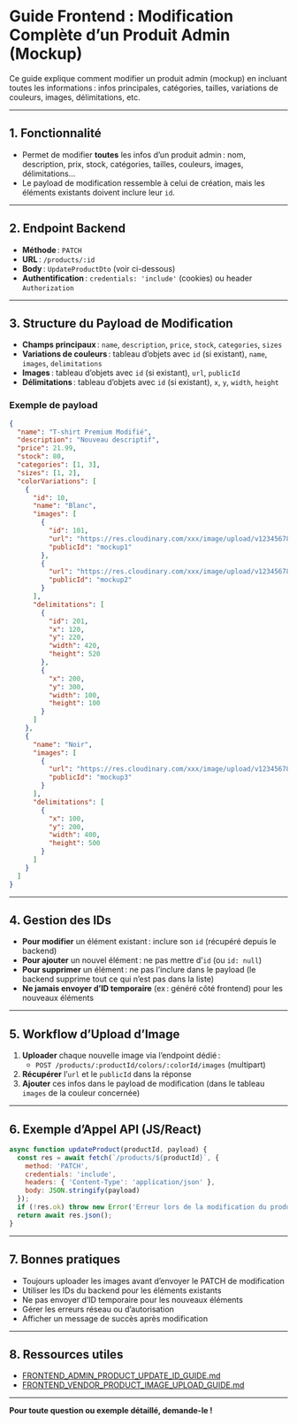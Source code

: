 # Guide Frontend : Modification Complète d’un Produit Admin (Mockup)

Ce guide explique comment modifier un produit admin (mockup) en incluant toutes les informations : infos principales, catégories, tailles, variations de couleurs, images, délimitations, etc.

---

## 1. Fonctionnalité
- Permet de modifier **toutes** les infos d’un produit admin : nom, description, prix, stock, catégories, tailles, couleurs, images, délimitations…
- Le payload de modification ressemble à celui de création, mais les éléments existants doivent inclure leur `id`.

---

## 2. Endpoint Backend
- **Méthode** : `PATCH`
- **URL** : `/products/:id`
- **Body** : `UpdateProductDto` (voir ci-dessous)
- **Authentification** : `credentials: 'include'` (cookies) ou header `Authorization`

---

## 3. Structure du Payload de Modification

- **Champs principaux** : `name`, `description`, `price`, `stock`, `categories`, `sizes`
- **Variations de couleurs** : tableau d’objets avec `id` (si existant), `name`, `images`, `delimitations`
- **Images** : tableau d’objets avec `id` (si existant), `url`, `publicId`
- **Délimitations** : tableau d’objets avec `id` (si existant), `x`, `y`, `width`, `height`

### Exemple de payload

```json
{
  "name": "T-shirt Premium Modifié",
  "description": "Nouveau descriptif",
  "price": 21.99,
  "stock": 80,
  "categories": [1, 3],
  "sizes": [1, 2],
  "colorVariations": [
    {
      "id": 10,
      "name": "Blanc",
      "images": [
        {
          "id": 101,
          "url": "https://res.cloudinary.com/xxx/image/upload/v1234567890/mockup1.jpg",
          "publicId": "mockup1"
        },
        {
          "url": "https://res.cloudinary.com/xxx/image/upload/v1234567890/mockup2.jpg",
          "publicId": "mockup2"
        }
      ],
      "delimitations": [
        {
          "id": 201,
          "x": 120,
          "y": 220,
          "width": 420,
          "height": 520
        },
        {
          "x": 200,
          "y": 300,
          "width": 100,
          "height": 100
        }
      ]
    },
    {
      "name": "Noir",
      "images": [
        {
          "url": "https://res.cloudinary.com/xxx/image/upload/v1234567890/mockup3.jpg",
          "publicId": "mockup3"
        }
      ],
      "delimitations": [
        {
          "x": 100,
          "y": 200,
          "width": 400,
          "height": 500
        }
      ]
    }
  ]
}
```

---

## 4. Gestion des IDs
- **Pour modifier** un élément existant : inclure son `id` (récupéré depuis le backend)
- **Pour ajouter** un nouvel élément : ne pas mettre d’`id` (ou `id: null`)
- **Pour supprimer** un élément : ne pas l’inclure dans le payload (le backend supprime tout ce qui n’est pas dans la liste)
- **Ne jamais envoyer d’ID temporaire** (ex : généré côté frontend) pour les nouveaux éléments

---

## 5. Workflow d’Upload d’Image
1. **Uploader** chaque nouvelle image via l’endpoint dédié :
   - `POST /products/:productId/colors/:colorId/images` (multipart)
2. **Récupérer** l’`url` et le `publicId` dans la réponse
3. **Ajouter** ces infos dans le payload de modification (dans le tableau `images` de la couleur concernée)

---

## 6. Exemple d’Appel API (JS/React)

```js
async function updateProduct(productId, payload) {
  const res = await fetch(`/products/${productId}`, {
    method: 'PATCH',
    credentials: 'include',
    headers: { 'Content-Type': 'application/json' },
    body: JSON.stringify(payload)
  });
  if (!res.ok) throw new Error('Erreur lors de la modification du produit');
  return await res.json();
}
```

---

## 7. Bonnes pratiques
- Toujours uploader les images avant d’envoyer le PATCH de modification
- Utiliser les IDs du backend pour les éléments existants
- Ne pas envoyer d’ID temporaire pour les nouveaux éléments
- Gérer les erreurs réseau ou d’autorisation
- Afficher un message de succès après modification

---

## 8. Ressources utiles
- [FRONTEND_ADMIN_PRODUCT_UPDATE_ID_GUIDE.md](FRONTEND_ADMIN_PRODUCT_UPDATE_ID_GUIDE.md)
- [FRONTEND_VENDOR_PRODUCT_IMAGE_UPLOAD_GUIDE.md](FRONTEND_VENDOR_PRODUCT_IMAGE_UPLOAD_GUIDE.md)

---

**Pour toute question ou exemple détaillé, demande-le !** 
 